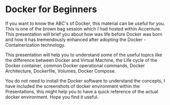 # Docker for Beginners

If you want to know the ABC's of Docker, this material can be useful for you. This is one of the brown bag session which I had hosted within Accenture. This presentation will brief you about how was life before Docker was born and how it has tremendously enhanced after adopting the Docker - Containerization technology. 

This presentation will help you to understand some of the useful topics like the difference between Docker and Virtual Machine, the Life cycle of the Docker container, common Docker operational commands, Docker Architecture, Dockerfile, Volumes, Docker Compose. 

You do not need to install the Docker software to understand the concepts, I have included the screenshots of docker environment within the Presentations, this might help you to have a quick reference of the actual docker environment. Hope you find it useful.
